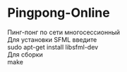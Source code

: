 # Pingpong-Online
Пинг-понг по сети многосессионный  
Для установки SFML введите  
  sudo apt-get install libsfml-dev  
Для сборки  
  make

